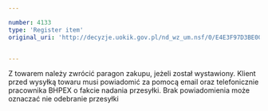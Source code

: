 ```yaml
---

number: 4133
type: 'Register item'
original_uri: 'http://decyzje.uokik.gov.pl/nd_wz_um.nsf/0/E4E3F97D3BE00E72C1257ADA00332FE9?OpenDocument'


---
```


Z towarem należy zwrócić paragon zakupu, jeżeli został wystawiony. Klient przed wysyłką towaru musi powiadomić za pomocą email oraz telefonicznie pracownika BHPEX o fakcie nadania przesyłki. Brak powiadomienia może oznaczać nie odebranie przesyłki
